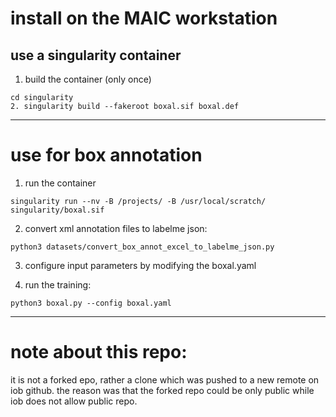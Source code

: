 # install on the MAIC workstation
## use a singularity container
1. build the container (only once)
```
cd singularity
2. singularity build --fakeroot boxal.sif boxal.def
```
---------------------------------
# use for box annotation
1. run the container
```
singularity run --nv -B /projects/ -B /usr/local/scratch/ singularity/boxal.sif
```
2. convert xml annotation files to labelme json:
```
python3 datasets/convert_box_annot_excel_to_labelme_json.py
```
3. configure input parameters by modifying the boxal.yaml

4. run the training:
```
python3 boxal.py --config boxal.yaml
```

---------------------------------
# note about this repo:
it is not a forked epo, rather a clone which was pushed to a new remote on iob github. the reason was that the forked repo could be only public while iob does not allow public repo.




